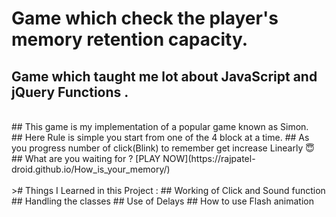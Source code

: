# Game which check the player's memory retention capacity.
## Game which taught me lot about JavaScript and jQuery Functions .
<br>
## This game is my implementation of a popular game known as Simon.
<br>
## Here Rule is simple you start from one of the 4 block at a time.
## As you progress number of click(Blink) to remember get increase Linearly 😇
<br>
## What are you waiting for ?  [PLAY NOW](https://rajpatel-droid.github.io/How_is_your_memory/)
<br><br>
># Things I Learned in this Project :
## Working of Click and Sound function
## Handling the classes
## Use of Delays
## How to use Flash animation

